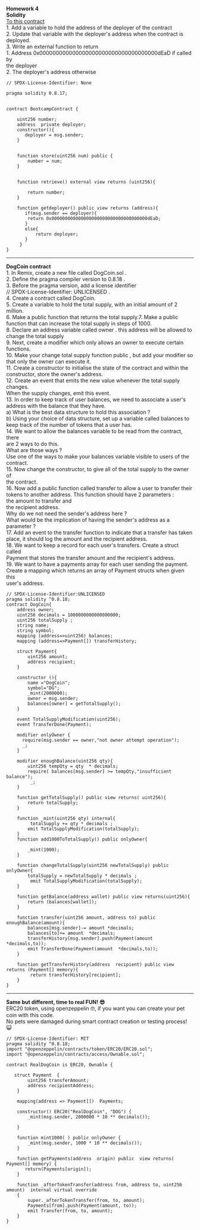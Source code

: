 **Homework 4**  
**Solidity**  
[To this contract](https://gist.github.com/extropyCoder/77487267da199320fb9c852cfde70fb1)  
1\. Add a variable to hold the address of the deployer of the contract  
2\. Update that variable with the deployer's address when the contract is  
deployed.  
3\. Write an external function to return  
1\. Address 0x000000000000000000000000000000000000dEaD if called by  
the deployer  
2\. The deployer's address otherwise
```solidity
// SPDX-License-Identifier: None

pragma solidity 0.8.17;


contract BootcampContract {

    uint256 number;
    address  private deployer;
    constructor(){
       deployer = msg.sender; 
    }


    function store(uint256 num) public {
        number = num;
    }


    function retrieve() external view returns (uint256){
        
        return number;
    }
    
    function getdeployer() public view returns (address){
       if(msg.sender == deployer){
        return 0x000000000000000000000000000000000000dEaD;
       }
       else{
           return deployer;
       }
     }
}
```

---

**DogCoin contract**  
1\. In Remix, create a new file called DogCoin.sol .  
2\. Define the pragma compiler version to 0.8.18 .  
3\. Before the pragma version, add a license identifier  
// SPDX-License-Identifier: UNLICENSED .  
4\. Create a contract called DogCoin.  
5\. Create a variable to hold the total supply, with an initial amount of 2 million.  
6\. Make a public function that returns the total supply.7. Make a public function that can increase the total supply in steps of 1000.  
8\. Declare an address variable called owner . this address will be allowed to  
change the total supply  
9\. Next, create a modifier which only allows an owner to execute certain  
functions.  
10\. Make your change total supply function public , but add your modifier so  
that only the owner can execute it.  
11\. Create a constructor to initialise the state of the contract and within the  
constructor, store the owner's address.  
12\. Create an event that emits the new value whenever the total supply changes.  
When the supply changes, emit this event.  
13\. In order to keep track of user balances, we need to associate a user's  
address with the balance that they have.  
a) What is the best data structure to hold this association ?  
b) Using your choice of data structure, set up a variable called balances to  
keep track of the number of tokens that a user has.  
14\. We want to allow the balances variable to be read from the contract, there  
are 2 ways to do this.  
What are those ways ?  
Use one of the ways to make your balances variable visible to users of the  
contract.  
15\. Now change the constructor, to give all of the total supply to the owner of  
the contract.  
16\. Now add a public function called transfer to allow a user to transfer their  
tokens to another address. This function should have 2 parameters :  
the amount to transfer and  
the recipient address.  
Why do we not need the sender's address here ?  
What would be the implication of having the sender's address as a parameter ?  
17\. Add an event to the transfer function to indicate that a transfer has taken  
place, it should log the amount and the recipient address.  
18\. We want to keep a record for each user's transfers. Create a struct called  
Payment that stores the transfer amount and the recipient's address.  
19\. We want to have a payments array for each user sending the payment.  
Create a mapping which returns an array of Payment structs when given this  
user's address.
```solidity
// SPDX-License-Identifier:UNLICENSED
pragma solidity ^0.8.18;
contract DogCoin{
    address owner;
    uint256 decimals = 1000000000000000000;
    uint256 totalSupply ;
    string name;
    string symbol;
    mapping (address=>uint256) balances;
    mapping (address=>Payment[]) transferHistory;
    
    struct Payment{
        uint256 amount;
        address recipient;
    }
    
    constructor (){
        name ="DogCoin";
        symbol="DG";
        _mint(2000000);
        owner = msg.sender;
        balances[owner] = getTotalSupply();
    }

    event TotalSupplyModification(uint256);
    event TransferDone(Payment);

    modifier onlyOwner {
      require(msg.sender == owner,"not owner attempt operation");
      _;
    }
    
    modifier enoughBalance(uint256 qty){
        uint256 tempQty = qty  * decimals;
        require( balances[msg.sender] >= tempQty,"insufficient balance");
         _;
    }
    
    function getTotalSupply() public view returns( uint256){
        return totalSupply;
    }
    
    function _mint(uint256 qty) internal{
         totalSupply += qty * decimals ;
        emit TotalSupplyModification(totalSupply);
    }
    function add1000ToTotalSupply() public onlyOwner{ 
        
        _mint(1000);
    }
    
    function changeTotalSupply(uint256 newTotalSupply) public onlyOwner{
        totalSupply = newTotalSupply * decimals ;
         emit TotalSupplyModification(totalSupply);
    }
    
    function getBalance(address wallet) public view returns(uint256){
        return (balances[wallet]);
    }
   
    function transfer(uint256 amount, address to) public enoughBalance(amount){
        balances[msg.sender]-= amount *decimals;
        balances[to]+= amount  *decimals;
        transferHistory[msg.sender].push(Payment(amount *decimals,to));
        emit TransferDone(Payment(amount  *decimals,to));
    }
    
    function getTransferHistory(address  recipient) public view  returns (Payment[] memory){
         return transferHistory[recipient];
    }
}
```
---

**Same but different, time to real FUN! 😎**  
ERC20 token, using openzeppelin 🤓, if you want you can create your pet coin with this code.  
No pets were damaged during smart contract creation or testing process! 😺

```solidity
// SPDX-License-Identifier: MIT
pragma solidity ^0.8.18;
import "@openzeppelin/contracts/token/ERC20/ERC20.sol";
import "@openzeppelin/contracts/access/Ownable.sol";

contract RealDogCoin is ERC20, Ownable {

   struct Payment  {
        uint256 transferAmount;
        address recipientAddress;
    }
 
    mapping(address => Payment[])  Payments;
    
    constructor() ERC20("RealDogCoin", "DOG") {
        _mint(msg.sender, 2000000 * 10 ** decimals());
        
    }

    function mint1000( ) public onlyOwner {
        _mint(msg.sender, 1000 * 10 ** decimals());
    }
    
    function getPayments(address  origin) public  view returns( Payment[] memory) {
       return(Payments[origin]);
    }
    
    function _afterTokenTransfer(address from, address to, uint256 amount)  internal virtual override
    {
        super._afterTokenTransfer(from, to, amount);
        Payments[from].push(Payment(amount, to));
        emit Transfer(from, to, amount);
    }
}

```
